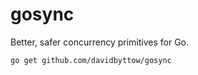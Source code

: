 # gosync

Better, safer concurrency primitives for Go.

```sh
go get github.com/davidbyttow/gosync
```

